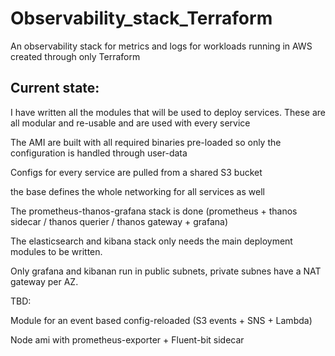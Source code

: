 # Observability_stack_Terraform
An observability stack for metrics and logs for workloads running in AWS created through only Terraform

## Current state:

I have written all the modules that will be used to deploy services. These are all modular and re-usable and are used with every service

The AMI are built with all required binaries pre-loaded so only the configuration is handled through user-data

Configs for every service are pulled from a shared S3 bucket

the base defines the whole networking for all services as well

The prometheus-thanos-grafana stack is done (prometheus + thanos sidecar / thanos querier / thanos gateway + grafana)

The elasticsearch and kibana stack only needs the main deployment modules to be written. 

Only grafana and kibanan run in public subnets, private subnes have a NAT gateway per AZ.

TBD:

Module for an event based config-reloaded (S3 events + SNS + Lambda)

Node ami with prometheus-exporter + Fluent-bit sidecar



